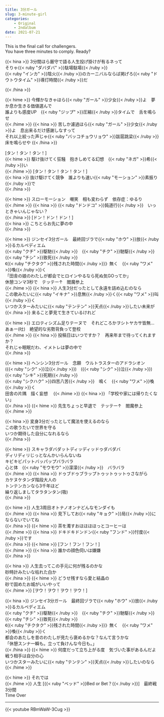 ```yaml
---
title: 3分ガール
slug: 3-minute-girl
categories:
    - Original
    - 2ndalbum
date: 2021-07-21
---
```


This is the final call for challengers.  
You have three minutes to comply. Ready?  

{{< hina >}}
3分間ほら厳守で語る人生投げ掛けが有るネって  
そりゃ{{< ruby "ダバダバ" >}}駄場駄場{{< /ruby >}}  
{{< ruby "インカ" >}}陰火{{< /ruby >}}のカーニバルならば掲げろ{{< ruby "ドウトウタイム" >}}導灯時間{{< /ruby >}}だ  

{{< /hina >}}

{{< hime >}}
今輝かなきゃほら{{< ruby "ガール" >}}少女{{< /ruby >}}よ　夢か息か生きる価値選んで  
誰よりも感度UP　{{< ruby "ジップ" >}}圧縮{{< /ruby >}}タイムで　舌を鳴らせ  
{{< /hime >}}
{{< hina >}}
苦しか濾過ほら{{< ruby "ガール" >}}少女{{< /ruby >}}よ　息出来るだけ感謝しなすって  
それ以上絞った声じゃ{{< ruby "バッコチョウリョウ" >}}跋扈跳梁{{< /ruby >}}  
床を鳴らせや
{{< /hina >}}

[タン！タン！タン！]  
{{< hime >}}
駆け抜けてく狂騒　抱きしめてる幻想　{{< ruby "ネガ" >}}希{{< /ruby >}}い  
{{< /hime >}}
[タン！タン！タン！タン！]  
{{< hina >}}
抜け駆けてく競争　誰よりも速い{{< ruby "モーション" >}}素振り{{< /ruby >}}で  
{{< /hina >}}

{{< hime >}}
スローモーション　嘲笑　相も変わらず　依存症：ゆるり  
{{< /hime >}}
{{< hina >}}
{{< ruby "ドンドコ" >}}鈍道行{{< /ruby >}}　いっときゃいんじゃない？  
{{< /hina >}}
[ドン！ドン！ドン！]  
{{< hina >}}
こちとらお先に夢の中  
{{< /hina >}}

{{< hime >}}
ジンセイ3分ガール　最終回ヅラで{{< ruby "ホウ" >}}放{{< /ruby >}}るカルペディエム  
{{< ruby "クチ" >}}駆馳{{< /ruby >}}　{{< ruby "チク" >}}馳駆{{< /ruby >}}　{{< ruby "チシ" >}}致死{{< /ruby >}}  
《{{< ruby "チクタク" >}}残された時間{{< /ruby >}}》無く　{{< ruby "ワメ" >}}喚{{< /ruby >}}く  
「田舎の娘のわたしが都会でヒロインやるなら死ぬ気GOってか」  
休憩コンマ3秒で　テッテー↑　閻魔参上  
{{< /hime >}}
{{< hina >}}
人生3分だったとして永遠を詰め込むのなら  
この歌みたいに{{< ruby "イキナ" >}}息無{{< /ruby >}}く{{< ruby "ワメ" >}}叫{{< /ruby >}}く  
いつかスターみたいに{{< ruby "テンテン" >}}天点{{< /ruby >}}したい未来が  
{{< /hina >}}
来ること夢見て生きているけれど  

{{< hime >}}
エロティシズム足りテーヌで　それどころかヲシトヤカサ皆無…  
あぁー(吐)　絶望的な劣勢背負って登校  
{{< /hime >}}
{{< hina >}}
投稿日はいつですか？　再来年まで待ってくれますか？  
それじゃ眠眠だわ、イメトレは夢の中で  
{{< /hina >}}

{{< hime >}}
ヘンシン3分ガール　念願　ウルトラスターのアドラシオン  
({{< ruby "シク" >}}泣{{< /ruby >}})　({{< ruby "シク" >}}泣{{< /ruby >}})　{{< ruby "シキ" >}}死期{{< /ruby >}}  
{{< ruby "シクハク" >}}四苦八苦{{< /ruby >}}　鳴く　{{< ruby "ワメ" >}}喚{{< /ruby >}}く  
田舎の片隅　描く妄想　
{{< /hime >}}
{{< hina >}}
「学校や家には帰りたくない」  
{{< /hina >}}
{{< hime >}}
先生ちょっと早退で　テッテー↑　閻魔参上  
{{< /hime >}}

{{< hina >}}
変身3分だったとして魔法を使えるのなら  
この歌うたいで世界を守る  
いつか期待した自分になれるなら  
{{< /hina >}}

{{< hime >}}
スキャラダバダットディッディッドゥダバダバ  
ディリディリじっとなんかいらんないね  
キビキビパットバッパップバラバラ  
心と体　{{< ruby "モウモウ" >}}濛濛{{< /ruby >}}　バラバラ  
{{< /hime >}}
{{< hina >}}
ドゥブドゥブラップトゥットゥットゥさながら  
カケヌケタンダ階段大人の  
トンテンカンなら3千年ほど  
繰り返しましてタラタンタン(吸)  
{{< /hina >}}

{{< hime >}}
人生3周目オトナノオンナどんなモンダイも  
{{< /hime >}}
{{< hina >}}
見下してお{{< ruby "キョク" >}}局{{< /ruby >}}にならないでいてね  
{{< /hina >}}
{{< hime >}}
茶を濁すおほほほほっとコーヒーは  
{{< /hime >}}
{{< hina >}}
ドキドキドンドン{{< ruby "フンド" >}}忖度{{< /ruby >}}です  
{{< /hina >}}
{{< hime >}}
[フン！フン！フン！]  
{{< /hime >}}
{{< hina >}}
誰かの顔色伺いは嫌嫌  
{{< /hina >}}

{{< hina >}}
人生去ってこの手元に何が残るのかな  
砂時計みたいな枯れた白か  
{{< /hina >}}
{{< hime >}}
どうせ残すなら愛と結晶の  
砂で固めたお城がいいやって  
{{< /hime >}}
[ヲウ！ヲウ！ヲウ！ヲウ！]  

{{< hina >}}
ジンセイ3分ガール　最終回ヅラで{{< ruby "ホウ" >}}放{{< /ruby >}}るカルペディエム  
{{< ruby "クチ" >}}駆馳{{< /ruby >}}　{{< ruby "チク" >}}馳駆{{< /ruby >}}　{{< ruby "チシ" >}}致死{{< /ruby >}}  
《{{< ruby "チクタク" >}}残された時間{{< /ruby >}}》無く　{{< ruby "ワメ" >}}喚{{< /ruby >}}く  
都会のあたしを昔のわたしが見たら褒めるかな？なんて言うかな  
「休憩スンナ一瞬も。立って負けんな今日も。」  
{{< /hina >}}
{{< hime >}}
何度だって立ち上がる度　気づいた事があるんだよ  
戦う相手は自分の心  
いつかスターみたいに{{< ruby "テンテン" >}}天点{{< /ruby >}}したいのなら  
{{< /hime >}}

{{< hime >}}
それでは  
{{< /hime >}}
人生 [{{< ruby "ベッド" >}}Bed or Bet？{{< /ruby >}}]　最終戦　3分間  
Time Over

---

{{< youtube RBmWaW-3Cug >}}